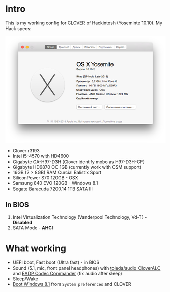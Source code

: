 # Intro

This is my working config for [CLOVER][Clover] of Hackintosh (Yoseminte 10.10).
My Hack specs:

![My hackintosh specs][System Info]

* Clover r3193
* Intel i5-4570 with HD4600
* Gigabyte GA-H97-D3H (Clover identify mobo as H97-D3H-CF)
* Gigabyte HD6870 OC 1GB (currently work with CSM support)
* 16GB (2 × 8GB) RAM Curcial Balistix Sport
* SiliconPower S70 120GB - OSX
* Samsung 840 EVO 120GB - Windows 8.1
* Segate Baracuda 7200.14 1TB SATA III

## In BIOS

1. Intel Virtualization Technology (Vanderpool Technology, Vd-T) - **Disabled**
2. SATA Mode - **AHCI**

# What working

* UEFI boot, Fast boot (Ultra fast) - in BIOS
* Sound (5.1, mic, front panel headphones) with [toleda/audio_CloverALC][CloverALC] and [EADP Codec Commander][EADP] (fix audio after sleep)
* Sleep/Wake
* [Boot Windows 8.1][Windows Boot] from `System preferences` and CLOVER

[EADP]: https://applelife.ru/threads/eapd-codec-commander.41696/
[CloverALC]: https://github.com/toleda/audio_CloverALC
[Clover]: http://sourceforge.net/projects/cloverefiboot/
[Windows Boot]: ./Screenshots/Bootable_Windows_from_OSX.png
[System Info]: ./Screenshots/System_Info.png
